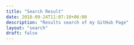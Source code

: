 ```yaml
---
title: "Search Result"
date: 2018-09-24T11:07:10+06:00
description: "Results search of my GitHub Page"
layout: "search"
draft: false
---
```

